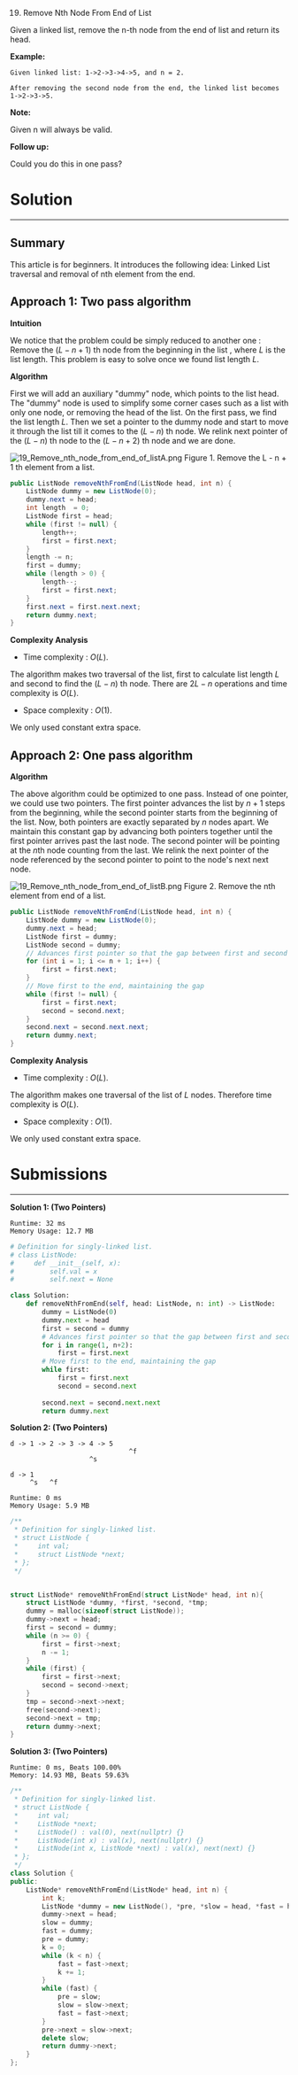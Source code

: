 19. Remove Nth Node From End of List

Given a linked list, remove the n-th node from the end of list and return its head.

**Example:**
```
Given linked list: 1->2->3->4->5, and n = 2.

After removing the second node from the end, the linked list becomes 1->2->3->5.
```

**Note:**

Given n will always be valid.

**Follow up:**

Could you do this in one pass?

# Solution
---
## Summary
This article is for beginners. It introduces the following idea: Linked List traversal and removal of nth element from the end.

## Approach 1: Two pass algorithm
**Intuition**

We notice that the problem could be simply reduced to another one : Remove the $(L - n + 1)$ th node from the beginning in the list , where $L$ is the list length. This problem is easy to solve once we found list length $L$.

**Algorithm**

First we will add an auxiliary "dummy" node, which points to the list head. The "dummy" node is used to simplify some corner cases such as a list with only one node, or removing the head of the list. On the first pass, we find the list length $L$. Then we set a pointer to the dummy node and start to move it through the list till it comes to the $(L - n)$ th node. We relink next pointer of the $(L - n)$ th node to the $(L - n + 2)$ th node and we are done.

![19_Remove_nth_node_from_end_of_listA.png](img/19_Remove_nth_node_from_end_of_listA.png)
Figure 1. Remove the L - n + 1 th element from a list.

```java
public ListNode removeNthFromEnd(ListNode head, int n) {
    ListNode dummy = new ListNode(0);
    dummy.next = head;
    int length  = 0;
    ListNode first = head;
    while (first != null) {
        length++;
        first = first.next;
    }
    length -= n;
    first = dummy;
    while (length > 0) {
        length--;
        first = first.next;
    }
    first.next = first.next.next;
    return dummy.next;
}
```

**Complexity Analysis**

* Time complexity : $O(L)$.

The algorithm makes two traversal of the list, first to calculate list length $L$ and second to find the $(L - n)$ th node. There are $2L-n$ operations and time complexity is $O(L)$.

* Space complexity : $O(1)$.

We only used constant extra space.

## Approach 2: One pass algorithm
**Algorithm**

The above algorithm could be optimized to one pass. Instead of one pointer, we could use two pointers. The first pointer advances the list by $n+1$ steps from the beginning, while the second pointer starts from the beginning of the list. Now, both pointers are exactly separated by $n$ nodes apart. We maintain this constant gap by advancing both pointers together until the first pointer arrives past the last node. The second pointer will be pointing at the $n$th node counting from the last. We relink the next pointer of the node referenced by the second pointer to point to the node's next next node.

![19_Remove_nth_node_from_end_of_listB.png](img/19_Remove_nth_node_from_end_of_listB.png)
Figure 2. Remove the nth element from end of a list.

```java
public ListNode removeNthFromEnd(ListNode head, int n) {
    ListNode dummy = new ListNode(0);
    dummy.next = head;
    ListNode first = dummy;
    ListNode second = dummy;
    // Advances first pointer so that the gap between first and second is n nodes apart
    for (int i = 1; i <= n + 1; i++) {
        first = first.next;
    }
    // Move first to the end, maintaining the gap
    while (first != null) {
        first = first.next;
        second = second.next;
    }
    second.next = second.next.next;
    return dummy.next;
}
```

**Complexity Analysis**

* Time complexity : $O(L)$.

The algorithm makes one traversal of the list of $L$ nodes. Therefore time complexity is $O(L)$.

* Space complexity : $O(1)$.

We only used constant extra space.

# Submissions
---
**Solution 1: (Two Pointers)**
```
Runtime: 32 ms
Memory Usage: 12.7 MB
```
```python
# Definition for singly-linked list.
# class ListNode:
#     def __init__(self, x):
#         self.val = x
#         self.next = None

class Solution:
    def removeNthFromEnd(self, head: ListNode, n: int) -> ListNode:
        dummy = ListNode(0)
        dummy.next = head
        first = second = dummy
        # Advances first pointer so that the gap between first and second is n nodes apart
        for i in range(1, n+2):
            first = first.next
        # Move first to the end, maintaining the gap
        while first:
            first = first.next
            second = second.next
    
        second.next = second.next.next
        return dummy.next
```

**Solution 2: (Two Pointers)**

    d -> 1 -> 2 -> 3 -> 4 -> 5
                                  ^f
                        ^s

    d -> 1
         ^s   ^f

```
Runtime: 0 ms
Memory Usage: 5.9 MB
```
```c
/**
 * Definition for singly-linked list.
 * struct ListNode {
 *     int val;
 *     struct ListNode *next;
 * };
 */


struct ListNode* removeNthFromEnd(struct ListNode* head, int n){
    struct ListNode *dummy, *first, *second, *tmp;
    dummy = malloc(sizeof(struct ListNode));
    dummy->next = head;
    first = second = dummy;
    while (n >= 0) {
        first = first->next;
        n -= 1;
    }
    while (first) {
        first = first->next;
        second = second->next;
    }
    tmp = second->next->next;
    free(second->next);
    second->next = tmp;
    return dummy->next;
}
```

**Solution 3: (Two Pointers)**
```
Runtime: 0 ms, Beats 100.00%
Memory: 14.93 MB, Beats 59.63%
```
```c++
/**
 * Definition for singly-linked list.
 * struct ListNode {
 *     int val;
 *     ListNode *next;
 *     ListNode() : val(0), next(nullptr) {}
 *     ListNode(int x) : val(x), next(nullptr) {}
 *     ListNode(int x, ListNode *next) : val(x), next(next) {}
 * };
 */
class Solution {
public:
    ListNode* removeNthFromEnd(ListNode* head, int n) {
        int k;
        ListNode *dummy = new ListNode(), *pre, *slow = head, *fast = head;
        dummy->next = head;
        slow = dummy;
        fast = dummy;
        pre = dummy;
        k = 0;
        while (k < n) {
            fast = fast->next;
            k += 1;
        }
        while (fast) {
            pre = slow;
            slow = slow->next;
            fast = fast->next;
        }
        pre->next = slow->next;
        delete slow;
        return dummy->next;
    }
};
```
